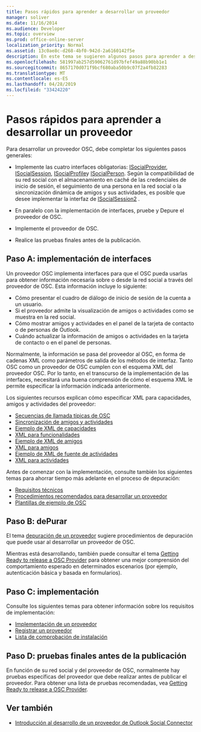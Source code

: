 ```yaml
---
title: Pasos rápidos para aprender a desarrollar un proveedor
manager: soliver
ms.date: 11/16/2014
ms.audience: Developer
ms.topic: overview
ms.prod: office-online-server
localization_priority: Normal
ms.assetid: 13c0ae8c-d268-4bf0-942d-2a6160142f5e
description: En este tema se sugieren algunos pasos para aprender a desarrollar un proveedor de Outlook Social Connector (OSC).
ms.openlocfilehash: 581997ab257d59062761d97bfef49a88b90bb1e1
ms.sourcegitcommit: 8657170d071f9bcf680aba50b9c07f2a4fb82283
ms.translationtype: MT
ms.contentlocale: es-ES
ms.lasthandoff: 04/28/2019
ms.locfileid: "33424220"
---
```

# <a name="quick-steps-for-learning-to-develop-a-provider"></a>Pasos rápidos para aprender a desarrollar un proveedor

Para desarrollar un proveedor OSC, debe completar los siguientes pasos generales:
  
- Implemente las cuatro interfaces obligatorias: [ISocialProvider](isocialprovideriunknown.md), [ISocialSession](isocialsessioniunknown.md), [ISocialProfile](isocialprofileisocialperson.md)y [ISocialPerson](isocialpersoniunknown.md). Según la compatibilidad de su red social con el almacenamiento en caché de las credenciales de inicio de sesión, el seguimiento de una persona en la red social o la sincronización dinámica de amigos y sus actividades, es posible que desee implementar la interfaz de [ISocialSession2](isocialsession2iunknown.md) . 
    
- En paralelo con la implementación de interfaces, pruebe y Depure el proveedor de OSC. 

- Implemente el proveedor de OSC.  

- Realice las pruebas finales antes de la publicación.
    
## <a name="step-a-implementing-interfaces"></a>Paso A: implementación de interfaces

Un proveedor OSC implementa interfaces para que el OSC pueda usarlas para obtener información necesaria sobre o desde la red social a través del proveedor de OSC. Esta información incluye lo siguiente:
  
- Cómo presentar el cuadro de diálogo de inicio de sesión de la cuenta a un usuario.    
- Si el proveedor admite la visualización de amigos o actividades como se muestra en la red social.    
- Cómo mostrar amigos y actividades en el panel de la tarjeta de contacto o de personas de Outlook.     
- Cuándo actualizar la información de amigos o actividades en la tarjeta de contacto o en el panel de personas.
    
Normalmente, la información se pasa del proveedor al OSC, en forma de cadenas XML como parámetros de salida de los métodos de interfaz. Tanto OSC como un proveedor de OSC cumplen con el esquema XML del proveedor OSC. Por lo tanto, en el transcurso de la implementación de las interfaces, necesitará una buena comprensión de cómo el esquema XML le permite especificar la información indicada anteriormente. 

Los siguientes recursos explican cómo especificar XML para capacidades, amigos y actividades del proveedor:
  
- [Secuencias de llamada típicas de OSC](osc-typical-calling-sequences.md)    
- [Sincronización de amigos y actividades](synchronizing-friends-and-activities.md)    
- [Ejemplo de XML de capacidades](capabilities-xml-example.md)   
- [XML para funcionalidades](xml-for-capabilities.md)    
- [Ejemplo de XML de amigos](friends-xml-example.md)    
- [XML para amigos](xml-for-friends.md)   
- [Ejemplo de XML de fuente de actividades](activity-feed-xml-example.md)   
- [XML para actividades](xml-for-activities.md)
    
Antes de comenzar con la implementación, consulte también los siguientes temas para ahorrar tiempo más adelante en el proceso de depuración:
  
- [Requisitos técnicos](technical-requirements.md)    
- [Procedimientos recomendados para desarrollar un proveedor](best-practices-for-developing-a-provider.md)    
- [Plantillas de ejemplo de OSC](osc-sample-templates.md)
    
## <a name="step-b-debugging"></a>Paso B: dePurar

El tema [depuración de un proveedor](debugging-a-provider.md) sugiere procedimientos de depuración que puede usar al desarrollar un proveedor de OSC. 
  
Mientras está desarrollando, también puede consultar el tema [Getting Ready to release a OSC Provider](getting-ready-to-release-an-osc-provider.md) para obtener una mejor comprensión del comportamiento esperado en determinados escenarios (por ejemplo, autenticación básica y basada en formularios). 
  
## <a name="step-c-deploying"></a>Paso C: implementación

Consulte los siguientes temas para obtener información sobre los requisitos de implementación:
  
- [Implementación de un proveedor](deploying-a-provider.md)    
- [Registrar un proveedor](registering-a-provider.md)   
- [Lista de comprobación de instalación](installation-checklist.md)
    
## <a name="step-d-final-testing-before-release"></a>Paso D: pruebas finales antes de la publicación

En función de su red social y del proveedor de OSC, normalmente hay pruebas específicas del proveedor que debe realizar antes de publicar el proveedor. Para obtener una lista de pruebas recomendadas, vea [Getting Ready to release a OSC Provider](getting-ready-to-release-an-osc-provider.md).
  
## <a name="see-also"></a>Ver también

- [Introducción al desarrollo de un proveedor de Outlook Social Connector](getting-started-with-developing-an-outlook-social-connector-provider.md)

